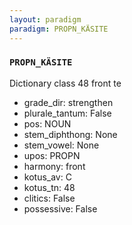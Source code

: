 ```yaml
---
layout: paradigm
paradigm: PROPN_KÄSITE
---
```

### ` PROPN_KÄSITE `

Dictionary class 48 front te
* grade_dir: strengthen
* plurale_tantum: False
* pos: NOUN
* stem_diphthong: None
* stem_vowel: None
* upos: PROPN
* harmony: front
* kotus_av: C
* kotus_tn: 48
* clitics: False
* possessive: False
